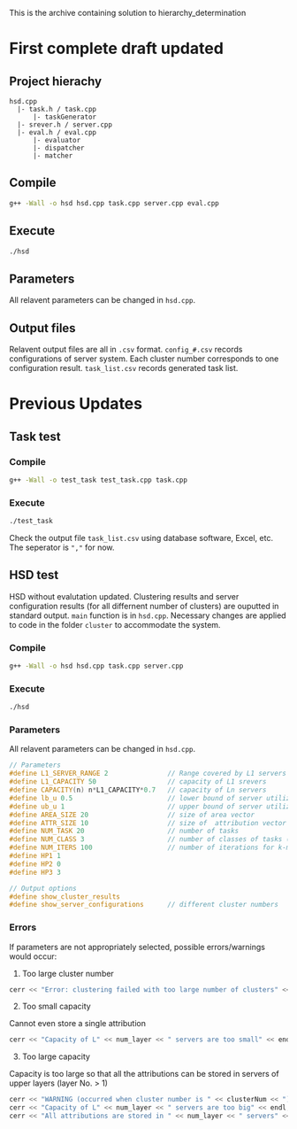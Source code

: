 This is the archive containing solution to hierarchy_determination
# First complete draft updated
## Project hierachy
``` 
hsd.cpp
  |- task.h / task.cpp
      |- taskGenerator
  |- srever.h / server.cpp
  |- eval.h / eval.cpp
      |- evaluator
      |- dispatcher
      |- matcher
```

## Compile
```bash
g++ -Wall -o hsd hsd.cpp task.cpp server.cpp eval.cpp
```
## Execute
```bash
./hsd
```
## Parameters
All relavent parameters can be changed in `hsd.cpp`.

## Output files
Relavent output files are all in `.csv` format. `config_#.csv` records configurations of server system. Each cluster number corresponds to one configuration result. `task_list.csv` records generated task list.

# Previous Updates
## Task test
### Compile
```bash
g++ -Wall -o test_task test_task.cpp task.cpp
```
### Execute
```bash
./test_task
```
Check the output file `task_list.csv` using database software, Excel, etc. The seperator is `","` for now.

## HSD test
HSD without evalutation updated. Clustering results and server configuration results (for all differnent number of clusters) are ouputted in standard output. `main` function is in `hsd.cpp`. Necessary changes are applied to code in the folder `cluster` to accommodate the system.

### Compile
```bash
g++ -Wall -o hsd hsd.cpp task.cpp server.cpp
```
### Execute
```bash
./hsd
```
### Parameters
All relavent parameters can be changed in `hsd.cpp`.

```cpp
// Parameters
#define L1_SERVER_RANGE 2               // Range covered by L1 servers
#define L1_CAPACITY 50                  // capacity of L1 srevers
#define CAPACITY(n) n*L1_CAPACITY*0.7   // capacity of Ln servers
#define lb_u 0.5                        // lower bound of server utilization
#define ub_u 1                          // upper bound of server utilization
#define AREA_SIZE 20                    // size of area vector
#define ATTR_SIZE 10                    // size of  attribution vector
#define NUM_TASK 20                     // number of tasks
#define NUM_CLASS 3                     // number of classes of tasks (for generating tasks)
#define NUM_ITERS 100                   // number of iterations for k-means clustering
#define HP1 1
#define HP2 0
#define HP3 3

// Output options
#define show_cluster_results
#define show_server_configurations      // different cluster numbers
```
### Errors
If parameters are not appropriately selected, possible errors/warnings would occur:
1. Too large cluster number
```cpp
cerr << "Error: clustering failed with too large number of clusters" << endl;
```
2. Too small capacity 

Cannot even store a single attribution
```cpp
cerr << "Capacity of L" << num_layer << " servers are too small" << endl;
```
3. Too large capacity

Capacity is too large so that all the attributions can be stored in servers of upper layers (layer No. > 1)
```cpp
cerr << "WARNING (occurred when cluster number is " << clusterNum << "):" << endl;
cerr << "Capacity of L" << num_layer << " servers are too big" << endl;
cerr << "All attributions are stored in " << num_layer << " servers" << endl;
```
